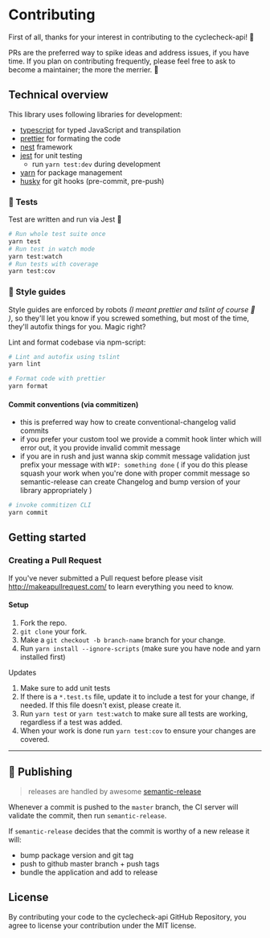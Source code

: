 # Contributing

First of all, thanks for your interest in contributing to the cyclecheck-api! 🎉

PRs are the preferred way to spike ideas and address issues, if you have time. If you plan on contributing frequently, please feel free to ask to become a maintainer; the more the merrier. 🤙

## Technical overview

This library uses following libraries for development:

- [typescript](http://www.typescriptlang.org/) for typed JavaScript and transpilation
- [prettier](https://prettier.io/) for formating the code
- [nest](https://nestjs.com) framework
- [jest](https://jestjs.io/) for unit testing
  - run `yarn test:dev` during development
- [yarn](https://yarnpkg.com/lang/en/) for package management
- [husky](https://github.com/typicode/husky) for git hooks (pre-commit, pre-push)

### 🧪 Tests

Test are written and run via Jest 💪

```sh
# Run whole test suite once
yarn test
# Run test in watch mode
yarn test:watch
# Run tests with coverage
yarn test:cov
```

### 💅 Style guides

Style guides are enforced by robots _(I meant prettier and tslint of course 🤖 )_, so they'll let you know if you screwed something, but most of the time, they'll autofix things for you. Magic right?

Lint and format codebase via npm-script:

```sh
# Lint and autofix using tslint
yarn lint

# Format code with prettier
yarn format
```

#### Commit conventions (via commitizen)

- this is preferred way how to create conventional-changelog valid commits
- if you prefer your custom tool we provide a commit hook linter which will error out, it you provide invalid commit message
- if you are in rush and just wanna skip commit message validation just prefix your message with `WIP: something done` ( if you do this please squash your work when you're done with proper commit message so semantic-release can create Changelog and bump version of your library appropriately )

```sh
# invoke commitizen CLI
yarn commit
```

## Getting started

### Creating a Pull Request

If you've never submitted a Pull request before please visit http://makeapullrequest.com/ to learn everything you need to know.

#### Setup

1.  Fork the repo.
1.  `git clone` your fork.
1.  Make a `git checkout -b branch-name` branch for your change.
1.  Run `yarn install --ignore-scripts` (make sure you have node and yarn installed first)

Updates

1.  Make sure to add unit tests
1.  If there is a `*.test.ts` file, update it to include a test for your change, if needed. If this file doesn't exist, please create it.
1.  Run `yarn test` or `yarn test:watch` to make sure all tests are working, regardless if a test was added.
1.  When your work is done run `yarn test:cov` to ensure your changes are covered.

---

## 🚀 Publishing

> releases are handled by awesome [semantic-release](https://github.com/semantic-release/semantic-release)

Whenever a commit is pushed to the `master` branch, the CI server will validate the commit, then run `semantic-release`.

If `semantic-release` decides that the commit is worthy of a new release it will:

- bump package version and git tag
- push to github master branch + push tags
- bundle the application and add to release

## License

By contributing your code to the cyclecheck-api GitHub Repository, you agree to license your contribution under the MIT license.
